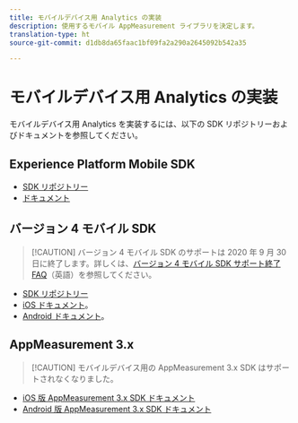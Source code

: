 ```yaml
---
title: モバイルデバイス用 Analytics の実装
description: 使用するモバイル AppMeasurement ライブラリを決定します。
translation-type: ht
source-git-commit: d1db8da65faac1bf09fa2a290a2645092b542a35

---
```



# モバイルデバイス用 Analytics の実装

モバイルデバイス用 Analytics を実装するには、以下の SDK リポジトリーおよびドキュメントを参照してください。

## Experience Platform Mobile SDK

* [SDK リポジトリー](https://github.com/Adobe-Marketing-Cloud/aep-sdks-documentation/blob/master/resources/frequently-asked-questions/current-sdk-versions.md)
* [ドキュメント](https://aep-sdks.gitbook.io/docs/)

## バージョン 4 モバイル SDK

> [!CAUTION] バージョン 4 モバイル SDK のサポートは 2020 年 9 月 30 日に終了します。詳しくは、[バージョン 4 モバイル SDK サポート終了 FAQ](https://aep-sdks.gitbook.io/docs/version-4-sdk-end-of-support-faq)（英語）を参照してください。

* [SDK リポジトリー](https://github.com/Adobe-Marketing-Cloud/mobile-services/tree/master/sdks)
* [iOS ドキュメント](https://docs.adobe.com/content/help/ja-JP/mobile-services/ios/overview.html)。
* [Android ドキュメント](https://docs.adobe.com/content/help/ja-JP/mobile-services/android/overview.html)。

## AppMeasurement 3.x

> [!CAUTION] モバイルデバイス用の AppMeasurement 3.x SDK はサポートされなくなりました。

* [iOS 版 AppMeasurement 3.x SDK ドキュメント](../../assets/adobe_mobile_ios_3x.pdf)
* [Android 版 AppMeasurement 3.x SDK ドキュメント](../../assets/android_3x.pdf)
